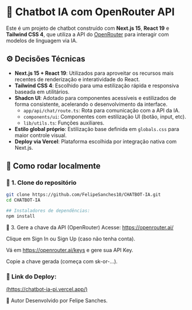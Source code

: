 # 🤖 Chatbot IA com OpenRouter API

Este é um projeto de chatbot construído com **Next.js 15**, **React 19** e **Tailwind CSS 4**, que utiliza a API do [OpenRouter](https://openrouter.ai/) para interagir com modelos de linguagem via IA.

## ⚙️ Decisões Técnicas

- **Next.js 15 + React 19**: Utilizados para aproveitar os recursos mais recentes de renderização e interatividade do React.
- **Tailwind CSS 4**: Escolhido para uma estilização rápida e responsiva baseada em utilitários.
- **Shadcn UI**: Adotado para componentes acessíveis e estilizados de forma consistente, acelerando o desenvolvimento da interface.
  - `app/api/chat/route.ts`: Rota para comunicação com a API da IA.
  - `components/ui`: Componentes com estilização UI (botão, input, etc).
  - `lib/utils.ts`: Funções auxiliares.
- **Estilo global próprio**: Estilização base definida em `globals.css` para maior controle visual.
- **Deploy via Vercel**: Plataforma escolhida por integração nativa com Next.js.


## 🧪 Como rodar localmente

### 📂 1. Clone do repositório

```bash
git clone https://github.com/FelipeSanches10/CHATBOT-IA.git
cd CHATBOT-IA

## Instaladores de dependências:
npm install

````

🔑 3. Gere a chave da API (OpenRouter)
Acesse: https://openrouter.ai/

Clique em Sign In ou Sign Up (caso não tenha conta).

Vá em https://openrouter.ai/keys e gere sua API Key.

Copie a chave gerada (começa com sk-or-...).


### 🚀 Link do Deploy:

[(https://chatbot-ia-pi.vercel.app/)](https://chatbot-n11pltmd1-felipesanches10s-projects.vercel.app/)


👤 Autor
Desenvolvido por Felipe Sanches.

